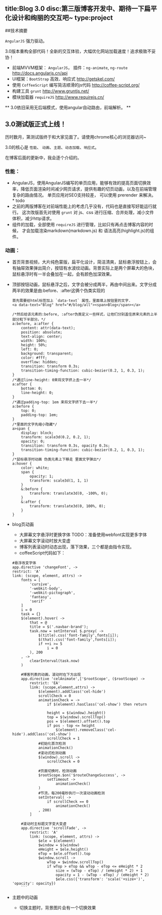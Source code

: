 title:Blog 3.0
disc:第三版博客开发中、期待一下扁平化设计和绚丽的交互吧~
type:project
------------------

##技术摘要

`AngularJS` 强力驱动。 

3.0版本重构全部代码！全新的交互体验，大幅优化网站加载速度！追求极致不妥协！

- 前端MVVM框架： `AngularJS`， 插件：`ng-animate`, `ng-route` <http://docs.angularjs.cn/api>
- UI框架：`BootStrap` 高效、响应式   <http://getskel.com/>
- 使用 `CoffeeScript` 编写简洁顺滑的js代码 <http://coffee-script.org/>
- 构建工具 `grunt` <http://www.gruntjs.net/>
- 模块加载器 `requireJS`  <http://www.requirejs.cn/>

** 3.0依旧采用无后端模式，使用angular自动路由，前端解析。 **

## 3.0测试版正式上线！

历时数月，第测试版终于和大家见面了。请使用chrome核心的浏览器访问~

3.0的核心是 `性能`、 `动画`、`主题`、`动态加载`、`响应式`。

在博客后面的更新中，我会逐个介绍的。

### 性能：

- AngularJS，使用AngularJS编写的单页应用，能够有效的提高页面切换效率，降低页面渲染时间减少网页请求，提供有趣的切页动画，以及在前端管理复杂的路由情况。
  单页应用对SEO支持较差， 可以使用 prerender 来解决。 * todo
- 之前的两版博客在对前端性能上的考虑几乎没有，代码也是直接写好能运行就行。 这次改版首先对使用 `grunt` 对 js、css 进行压缩、合并处理，减小文件体积，减少http请求。
- 组件的加载，全部使用 `requireJS` 进行管理，比如只有再点击博客内容的时候，
  才会加载渲染markdown(markdown.js) 和 语法高亮(highlight.js)的组件。

### 动画：

- 首页背景视频，大片纯色蒙版，扁平化设计，简洁清爽，鼠标悬浮按钮上，会有抽屉效果弹出简介，按钮有水波纹动画。背景实际上是两个屏幕大的色块，
鼠标悬浮时有一半会叠加在一起，会有颜色加深效果。
- 顶部按钮动画，鼠标悬浮之后，文字会被分成两半，再由中间出来。文字分成两半的效果是由:before、:after这俩个伪类实现的
	```
	首先需要给html标签加上 `data-text` 属性，里面填上按钮里的文字.
	<a data-text="Blog" href="#/blog/all"><span>Blog</span></a>
	``` 
	```
	/*然后给该元素的:before, :after伪类定义一些样式，让他们分别盖住原来元素的上半部分和下半部分。*/
	a:before, a:after {
        content: attr(data-text);
        position: absolute;
        text-align: center;
        width: 100%;
        height: 50%;
        left: 0;
        background: transparent;
        color: #fff;
        overflow: hidden;
        transition: transform 0.3s;
        transition-timing-function: cubic-bezier(0.2, 1, 0.3, 1);
    }
    /*通过line-height: 0来将文字挤上去一半*/
    a:after {
        bottom: 0;
        line-height: 0;
    }
    /*通过padding-top: 1em 来将文字挤下去一半*/
    a:before {
        top: 0;
        padding-top: 1em;
    }
    /*里面的文字先缩小隐藏*/
    a>span {
        display: block;
        transform: scale3d(0.2, 0.2, 1);
        opacity: 0;
        transition: transform 0.3s, opacity 0.3s;
        transition-timing-function: cubic-bezier(0.2, 1, 0.3, 1);
    }
    /*鼠标悬浮时动画 伪类元素上下移走 里面文字弹出*/
    a:hover {
        color: white;
        span {
            opacity: 1;
            transform: scale3d(1, 1, 1)
        }
        &:before {
            transform: translate3d(0, -100%, 0);
        }
        &:after {
            transform: translate3d(0, 100%, 0);
        }
    }
    ```

- blog页动画
	+ 大屏幕文字悬浮时更换字体 TODO：准备使用webfont实现更多字体
	+ 大屏幕文字滚动时放大变虚
	+ 博客列表滚动时动态出现，落下效果，三个都是由指令实现。
	+ coffeeScript代码如下：
	```
	#悬浮改变字体
    app.directive 'changeFont', ->
    restrict: 'A'
    link: (scope, element, attrs) ->
        fonts = [
            'cursive',
            '-webkit-body',
            '-webkit-pictograph',
            'fantasy',
            'serif'
        ]
        i = 0
        task = {}
        $(element).hover( ->
            that = @
            title = $('.navbar-brand');
            task.now = setInterval $.proxy( ->
                $(title).css('font-family',fonts[i]);
                $(that).css('font-family',fonts[i]);
                if ++i >= 5
                    i = 0
            ), 200
        , ->
            clearInterval(task.now)
        )

		#博客列表的动画，滚动时在下方出现
	    app.directive 'celAnimate',['$rootScope', ($rootScope) ->
	        restrict: 'EA'
	        link: (scope,element,attrs) ->
	            $(element).addClass('cel-hide')
	            scrollCheck = 0
	            animationCheck = ->
	                if $(element).hasClass('cel-show') then return

	                height = $(window).height()
	                top = $(window).scrollTop()
	                pos = $(element).offset().top
	                if pos - top <= height
	                    $(element).removeClass('cel-hide').addClass('cel-show')
	                scrollCheck = 1
	            #初始化首次检测
	            animationCheck()
	            #滚动式检测动画
	            $(window).scroll ->
	                scrollCheck = 0
	                
	            #页面切换时，检测动画
	            $rootScope.$on('$routeChangeSuccess', ->
	                setTimeout ->
	                    animationCheck()
	            )
	            #节流，每200毫秒执行一次滚动动画检测
	            setInterval( ->
	                if scrollCheck == 0
	                    animationCheck()
	            , 200)
	        ]

	    #滚动时主标题文字变大变虚
	    app.directive 'scrollFade', ->
	        restrict: 'A'
	        link: (scope, element, attrs) ->
	            $ele = $(element)
	            $window = $(window)
	            eHeight = $ele.height()
	            eTop = $ele.offset().top
	            $window.scroll ->
	                wTop = $window.scrollTop()
	                if wTop > eTop && wTop - eTop <= eHeight * 2
	                    size = (wTop - eTop) / (eHeight * 2) + 1
	                    opacity = 1 - (wTop - eTop) / (eHeight * 2)
	                    $ele.css({'transform': 'scale('+size+')', 'opacity': opacity})
	    ```
- 主题中的动画
	+ 切换主题时，背景图片会有一个切换效果












